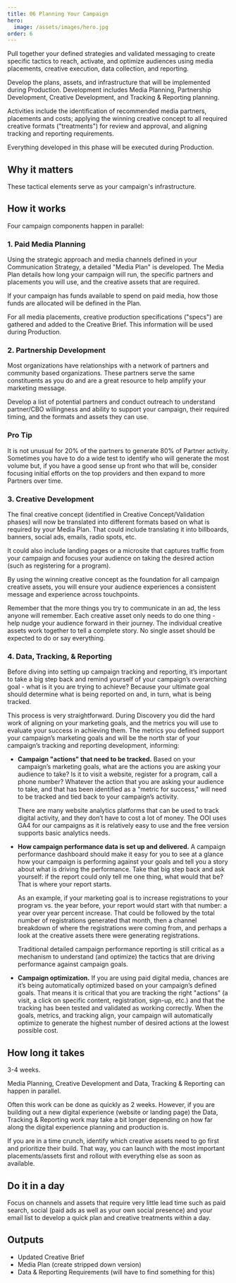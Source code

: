 ```yaml
---
title: 06 Planning Your Campaign
hero:
  image: /assets/images/hero.jpg
order: 6
---
```


Pull together your defined strategies and validated messaging to create specific tactics to reach, activate, and optimize audiences using media placements, creative execution, data collection, and reporting.

Develop the plans, assets, and infrastructure that will be implemented during Production. Development includes Media Planning, Partnership Development, Creative Development, and Tracking & Reporting planning.

Activities include the identification of recommended media partners, placements and costs; applying the winning creative concept to all required creative formats ("treatments") for review and approval, and aligning tracking and reporting requirements.

Everything developed in this phase will be executed during Production.

## Why it matters

These tactical elements serve as your campaign's infrastructure.

## How it works

Four campaign components happen in parallel:

### 1. Paid Media Planning

Using the strategic approach and media channels defined in your Communication Strategy, a detailed "Media Plan" is developed. The Media Plan details how long your campaign will run, the specific partners and placements you will use, and the creative assets that are required.

If your campaign has funds available to spend on paid media, how those funds are allocated will be defined in the Plan.

For all media placements, creative production specifications ("specs") are gathered and added to the Creative Brief. This information will be used during Production.

### 2. Partnership Development

Most organizations have relationships with a network of partners and community based organizations. These partners serve the same constituents as you do and are a great resource to help amplify your marketing message.

Develop a list of potential partners and conduct outreach to understand partner/CBO willingness and ability to support your campaign, their required timing, and the formats and assets they can use.

<div class="usa-alert usa-alert--info margin-top-5">
    <div class="usa-alert__body">
        <h3 class="usa-alert__heading">Pro Tip</h3>
        <p class="usa-alert__text">
            It is not unusual for 20% of the partners to generate 80% of Partner activity. Sometimes you have to do a wide test to identify who will generate the most volume but, if you have a good sense up front who that will be, consider focusing initial efforts on the top providers and then expand to more Partners over time.
        </p>
    </div>
</div>

### 3. Creative Development

The final creative concept (identified in Creative Concept/Validation phases) will now be translated into different formats based on what is required by your Media Plan. That could include translating it into billboards, banners, social ads, emails, radio spots, etc.

It could also include landing pages or a microsite that captures traffic from your campaign and focuses your audience on taking the desired action (such as registering for a program).

By using the winning creative concept as the foundation for all campaign creative assets, you will ensure your audience experiences a consistent message and experience across touchpoints.

Remember that the more things you try to communicate in an ad, the less anyone will remember. Each creative asset only needs to do one thing - help nudge your audience forward in their journey. The individual creative assets work together to tell a complete story. No single asset should be expected to do or say everything.

### 4. Data, Tracking, & Reporting

Before diving into setting up campaign tracking and reporting, it’s important to take a big step back and remind yourself of your campaign’s overarching goal - what is it you are trying to achieve? Because your ultimate goal should determine what is being reported on and, in turn, what is being tracked.

This process is very straightforward. During Discovery you did the hard work of aligning on your marketing goals, and the metrics you will use to evaluate your success in achieving them. The metrics you defined support your campaign’s marketing goals and will be the north star of your campaign’s tracking and reporting development, informing:

- **Campaign "actions" that need to be tracked.** Based on your campaign’s marketing goals, what are the actions you are asking your audience to take? Is it to visit a website, register for a program, call a phone number? Whatever the action that you are asking your audience to take, and that has been identified as a "metric for success," will need to be tracked and tied back to your campaign’s activity.

  There are many website analytics platforms that can be used to track digital activity, and they don’t have to cost a lot of money. The OOI uses GA4 for our campaigns as it is relatively easy to use and the free version supports basic analytics needs.

- **How campaign performance data is set up and delivered.** A campaign performance dashboard should make it easy for you to see at a glance how your campaign is performing against your goals and tell you a story about what is driving the performance. Take that big step back and ask yourself: if the report could only tell me one thing, what would that be? That is where your report starts.

  As an example, if your marketing goal is to increase registrations to your program vs. the year before, your report would start with that number: a year over year percent increase. That could be followed by the total number of registrations generated that month, then a channel breakdown of where the registrations were coming from, and perhaps a look at the creative assets there were generating registrations.

  Traditional detailed campaign performance reporting is still critical as a mechanism to understand (and optimize) the tactics that are driving performance against campaign goals.

- **Campaign optimization.** If you are using paid digital media, chances are it’s being automatically optimized based on your campaign’s defined goals. That means it is critical that you are tracking the right "actions" (a visit, a click on specific content, registration, sign-up, etc.) and that the tracking has been tested and validated as working correctly. When the goals, metrics, and tracking align, your campaign will automatically optimize to generate the highest number of desired actions at the lowest possible cost.

## How long it takes

3-4 weeks.

Media Planning, Creative Development and Data, Tracking & Reporting can happen in parallel.

Often this work can be done as quickly as 2 weeks. However, if you are building out a new digital experience (website or landing page) the Data, Tracking & Reporting work may take a bit longer depending on how far along the digital experience planning and production is.

If you are in a time crunch, identify which creative assets need to go first and prioritize their build. That way, you can launch with the most important placements/assets first and rollout with everything else as soon as available.

## Do it in a day

Focus on channels and assets that require very little lead time such as paid search, social (paid ads as well as your own social presence) and your email list to develop a quick plan and creative treatments within a day.

## Outputs

- Updated Creative Brief
- Media Plan (create stripped down version)
- Data & Reporting Requirements (will have to find something for this)
